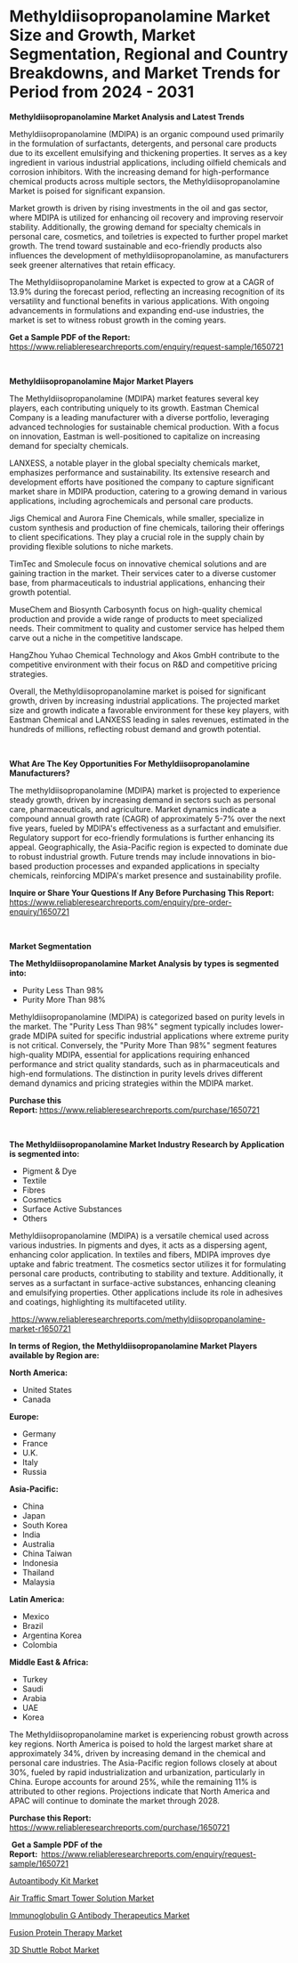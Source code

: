 <p><h1>Methyldiisopropanolamine Market Size and Growth, Market Segmentation, Regional and Country Breakdowns, and Market Trends for Period from 2024 -  2031</h1></p><p><strong>Methyldiisopropanolamine Market Analysis and Latest Trends</strong></p>
<p><p>Methyldiisopropanolamine (MDIPA) is an organic compound used primarily in the formulation of surfactants, detergents, and personal care products due to its excellent emulsifying and thickening properties. It serves as a key ingredient in various industrial applications, including oilfield chemicals and corrosion inhibitors. With the increasing demand for high-performance chemical products across multiple sectors, the Methyldiisopropanolamine Market is poised for significant expansion.</p><p>Market growth is driven by rising investments in the oil and gas sector, where MDIPA is utilized for enhancing oil recovery and improving reservoir stability. Additionally, the growing demand for specialty chemicals in personal care, cosmetics, and toiletries is expected to further propel market growth. The trend toward sustainable and eco-friendly products also influences the development of methyldiisopropanolamine, as manufacturers seek greener alternatives that retain efficacy.</p><p>The Methyldiisopropanolamine Market is expected to grow at a CAGR of 13.9% during the forecast period, reflecting an increasing recognition of its versatility and functional benefits in various applications. With ongoing advancements in formulations and expanding end-use industries, the market is set to witness robust growth in the coming years.</p></p>
<p><strong>Get a Sample PDF of the Report:&nbsp;</strong> <a href="https://www.reliableresearchreports.com/enquiry/request-sample/1650721?utm_campaign=4&utm_medium=2&utm_source=Github&utm_content=ia&utm_term=08122024&utm_id=methyldiisopropanolamine">https://www.reliableresearchreports.com/enquiry/request-sample/1650721</a></p>
<p>&nbsp;</p>
<p><strong>Methyldiisopropanolamine Major Market Players</strong></p>
<p><p>The Methyldiisopropanolamine (MDIPA) market features several key players, each contributing uniquely to its growth. Eastman Chemical Company is a leading manufacturer with a diverse portfolio, leveraging advanced technologies for sustainable chemical production. With a focus on innovation, Eastman is well-positioned to capitalize on increasing demand for specialty chemicals.</p><p>LANXESS, a notable player in the global specialty chemicals market, emphasizes performance and sustainability. Its extensive research and development efforts have positioned the company to capture significant market share in MDIPA production, catering to a growing demand in various applications, including agrochemicals and personal care products.</p><p>Jigs Chemical and Aurora Fine Chemicals, while smaller, specialize in custom synthesis and production of fine chemicals, tailoring their offerings to client specifications. They play a crucial role in the supply chain by providing flexible solutions to niche markets.</p><p>TimTec and Smolecule focus on innovative chemical solutions and are gaining traction in the market. Their services cater to a diverse customer base, from pharmaceuticals to industrial applications, enhancing their growth potential.</p><p>MuseChem and Biosynth Carbosynth focus on high-quality chemical production and provide a wide range of products to meet specialized needs. Their commitment to quality and customer service has helped them carve out a niche in the competitive landscape.</p><p>HangZhou Yuhao Chemical Technology and Akos GmbH contribute to the competitive environment with their focus on R&D and competitive pricing strategies.</p><p>Overall, the Methyldiisopropanolamine market is poised for significant growth, driven by increasing industrial applications. The projected market size and growth indicate a favorable environment for these key players, with Eastman Chemical and LANXESS leading in sales revenues, estimated in the hundreds of millions, reflecting robust demand and growth potential.</p></p>
<p>&nbsp;</p>
<p><strong>What Are The Key Opportunities For Methyldiisopropanolamine Manufacturers?</strong></p>
<p><p>The methyldiisopropanolamine (MDIPA) market is projected to experience steady growth, driven by increasing demand in sectors such as personal care, pharmaceuticals, and agriculture. Market dynamics indicate a compound annual growth rate (CAGR) of approximately 5-7% over the next five years, fueled by MDIPA's effectiveness as a surfactant and emulsifier. Regulatory support for eco-friendly formulations is further enhancing its appeal. Geographically, the Asia-Pacific region is expected to dominate due to robust industrial growth. Future trends may include innovations in bio-based production processes and expanded applications in specialty chemicals, reinforcing MDIPA's market presence and sustainability profile.</p></p>
<p><strong>Inquire or Share Your Questions If Any Before Purchasing This Report:</strong> <a href="https://www.reliableresearchreports.com/enquiry/pre-order-enquiry/1650721?utm_campaign=4&utm_medium=2&utm_source=Github&utm_content=ia&utm_term=08122024&utm_id=methyldiisopropanolamine">https://www.reliableresearchreports.com/enquiry/pre-order-enquiry/1650721</a></p>
<p>&nbsp;</p>
<p><strong>Market Segmentation</strong></p>
<p><strong>The Methyldiisopropanolamine Market Analysis by types is segmented into:</strong></p>
<p><ul><li>Purity Less Than 98%</li><li>Purity More Than 98%</li></ul></p>
<p><p>Methyldiisopropanolamine (MDIPA) is categorized based on purity levels in the market. The "Purity Less Than 98%" segment typically includes lower-grade MDIPA suited for specific industrial applications where extreme purity is not critical. Conversely, the "Purity More Than 98%" segment features high-quality MDIPA, essential for applications requiring enhanced performance and strict quality standards, such as in pharmaceuticals and high-end formulations. The distinction in purity levels drives different demand dynamics and pricing strategies within the MDIPA market.</p></p>
<p><strong>Purchase this Report:&nbsp;</strong><a href="https://www.reliableresearchreports.com/purchase/1650721?utm_campaign=4&utm_medium=2&utm_source=Github&utm_content=ia&utm_term=08122024&utm_id=methyldiisopropanolamine">https://www.reliableresearchreports.com/purchase/1650721</a></p>
<p>&nbsp;</p>
<p><strong>The Methyldiisopropanolamine Market Industry Research by Application is segmented into:</strong></p>
<p><ul><li>Pigment & Dye</li><li>Textile</li><li>Fibres</li><li>Cosmetics</li><li>Surface Active Substances</li><li>Others</li></ul></p>
<p><p>Methyldiisopropanolamine (MDIPA) is a versatile chemical used across various industries. In pigments and dyes, it acts as a dispersing agent, enhancing color application. In textiles and fibers, MDIPA improves dye uptake and fabric treatment. The cosmetics sector utilizes it for formulating personal care products, contributing to stability and texture. Additionally, it serves as a surfactant in surface-active substances, enhancing cleaning and emulsifying properties. Other applications include its role in adhesives and coatings, highlighting its multifaceted utility.</p></p>
<p><a href="https://www.reliableresearchreports.com/methyldiisopropanolamine-market-r1650721?utm_campaign=4&utm_medium=2&utm_source=Github&utm_content=ia&utm_term=08122024&utm_id=methyldiisopropanolamine">&nbsp;https://www.reliableresearchreports.com/methyldiisopropanolamine-market-r1650721</a></p>
<p><strong>In terms of Region, the Methyldiisopropanolamine Market Players available by Region are:</strong></p>
<p>
    <p> <strong> North America: </strong>
        <ul>
            <li>United States</li>
            <li>Canada</li>
        </ul>
        </p> 
    <p> <strong> Europe: </strong>
        <ul>
            <li>Germany</li>
            <li>France</li>
            <li>U.K.</li>
            <li>Italy</li>
            <li>Russia</li>
        </ul>
        </p> 
    <p> <strong> Asia-Pacific: </strong>
        <ul>
            <li>China</li>
            <li>Japan</li>
            <li>South Korea</li>
            <li>India</li>
            <li>Australia</li>
            <li>China Taiwan</li>
            <li>Indonesia</li>
            <li>Thailand</li>
            <li>Malaysia</li>
        </ul>
        </p> 
    <p> <strong> Latin America: </strong>
        <ul>
            <li>Mexico</li>
            <li>Brazil</li>
            <li>Argentina Korea</li>
            <li>Colombia</li>
        </ul>
        </p> 
    <p> <strong> Middle East & Africa: </strong>
        <ul>
            <li>Turkey</li>
            <li>Saudi</li>
            <li>Arabia</li>
            <li>UAE</li>
            <li>Korea</li>
        </ul>
    </p>
    </p>
<p><p>The Methyldiisopropanolamine market is experiencing robust growth across key regions. North America is poised to hold the largest market share at approximately 34%, driven by increasing demand in the chemical and personal care industries. The Asia-Pacific region follows closely at about 30%, fueled by rapid industrialization and urbanization, particularly in China. Europe accounts for around 25%, while the remaining 11% is attributed to other regions. Projections indicate that North America and APAC will continue to dominate the market through 2028.</p></p>
<p><strong>Purchase this Report: </strong><a href="https://www.reliableresearchreports.com/purchase/1650721?utm_campaign=4&utm_medium=2&utm_source=Github&utm_content=ia&utm_term=08122024&utm_id=methyldiisopropanolamine">https://www.reliableresearchreports.com/purchase/1650721</a></p>
<p>&nbsp;<strong>Get a Sample PDF of the Report:&nbsp;&nbsp;</strong><a href="https://www.reliableresearchreports.com/enquiry/request-sample/1650721?utm_campaign=4&utm_medium=2&utm_source=Github&utm_content=ia&utm_term=08122024&utm_id=methyldiisopropanolamine">https://www.reliableresearchreports.com/enquiry/request-sample/1650721</a></p>
<p><strong></strong></p>
<p><p><a href="https://www.linkedin.com/pulse/overview-autoantibody-kit-market-2024-2031-growth-factors-uhhvc?utm_campaign=4&utm_medium=2&utm_source=Github&utm_content=ia&utm_term=08122024&utm_id=methyldiisopropanolamine">Autoantibody Kit Market</a></p><p><a href="https://github.com/kathiestrine5ty/Market-Research-Report-List-1/blob/main/air-traffic-smart-tower-solution-market.md?utm_campaign=4&utm_medium=2&utm_source=Github&utm_content=ia&utm_term=08122024&utm_id=methyldiisopropanolamine">Air Traffic Smart Tower Solution Market</a></p><p><a href="https://www.linkedin.com/pulse/immunoglobulin-g-antibody-therapeutics-market-expected-eppjc?utm_campaign=4&utm_medium=2&utm_source=Github&utm_content=ia&utm_term=08122024&utm_id=methyldiisopropanolamine">Immunoglobulin G Antibody Therapeutics Market</a></p><p><a href="https://www.linkedin.com/pulse/fusion-protein-therapy-market-analysis-driving-business-r7qac?utm_campaign=4&utm_medium=2&utm_source=Github&utm_content=ia&utm_term=08122024&utm_id=methyldiisopropanolamine">Fusion Protein Therapy Market</a></p><p><a href="https://github.com/FosterFahey91/Market-Research-Report-List-1/blob/main/3d-shuttle-robot-market.md?utm_campaign=4&utm_medium=2&utm_source=Github&utm_content=ia&utm_term=08122024&utm_id=methyldiisopropanolamine">3D Shuttle Robot Market</a></p></p>